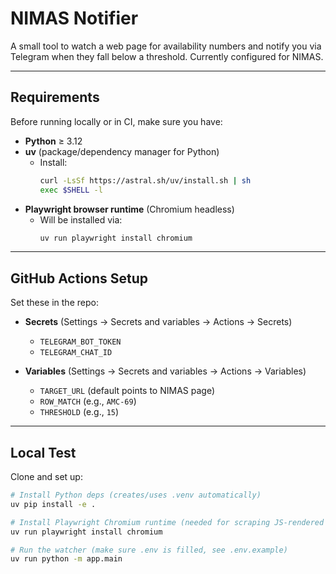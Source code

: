 # NIMAS Notifier

A small tool to watch a web page for availability numbers and notify you via Telegram when they fall below a threshold.
Currently configured for NIMAS.

---

## Requirements

Before running locally or in CI, make sure you have:

- **Python** ≥ 3.12
- **uv** (package/dependency manager for Python)
  - Install:
    ```bash
    curl -LsSf https://astral.sh/uv/install.sh | sh
    exec $SHELL -l
    ```
- **Playwright browser runtime** (Chromium headless)
  - Will be installed via:
    ```bash
    uv run playwright install chromium
    ```

---

## GitHub Actions Setup

Set these in the repo:

- **Secrets** (Settings → Secrets and variables → Actions → Secrets)

  - `TELEGRAM_BOT_TOKEN`
  - `TELEGRAM_CHAT_ID`

- **Variables** (Settings → Secrets and variables → Actions → Variables)
  - `TARGET_URL` (default points to NIMAS page)
  - `ROW_MATCH` (e.g., `AMC-69`)
  - `THRESHOLD` (e.g., `15`)

---

## Local Test

Clone and set up:

```bash
# Install Python deps (creates/uses .venv automatically)
uv pip install -e .

# Install Playwright Chromium runtime (needed for scraping JS-rendered table)
uv run playwright install chromium

# Run the watcher (make sure .env is filled, see .env.example)
uv run python -m app.main
```
